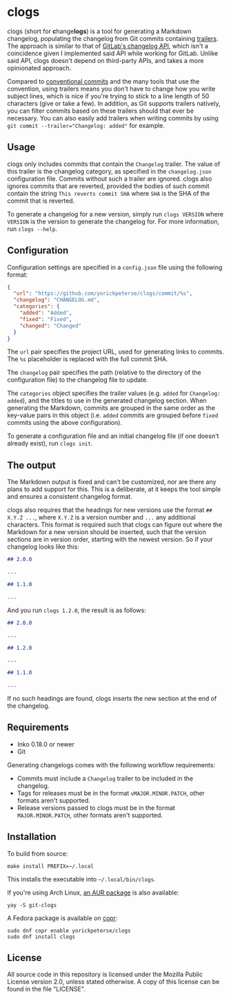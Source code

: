 # clogs

clogs (short for **c**hange**logs**) is a tool for generating a Markdown
changelog, populating the changelog from Git commits containing
[trailers](https://git-scm.com/docs/git-interpret-trailers). The approach is
similar to that of [GitLab's changelog API](https://docs.gitlab.com/ee/api/repositories.html#add-changelog-data-to-a-changelog-file),
which isn't a coincidence given I implemented said API while working for GitLab.
Unlike said API, clogs doesn't depend on third-party APIs, and takes a more
opinionated approach.

Compared to [conventional
commits](https://www.conventionalcommits.org/en/v1.0.0/) and the many tools that
use the convention, using trailers means you don't have to change how you write
subject lines, which is nice if you're trying to stick to a line length of 50
characters (give or take a few). In addition, as Git supports trailers natively,
you can filter commits based on these trailers should that ever be necessary.
You can also easily add trailers when writing commits by using `git commit
--trailer="Changelog: added"` for example.

## Usage

clogs only includes commits that contain the `Changelog` trailer. The value of
this trailer is the changelog category, as specified in the `changelog.json`
configuration file. Commits without such a trailer are ignored. clogs also
ignores commits that are reverted, provided the bodies of such commit contain
the string `This reverts commit SHA` where `SHA` is the SHA of the commit that
is reverted.

To generate a changelog for a new version, simply run `clogs VERSION` where
`VERSION` is the version to generate the changelog for. For more information,
run `clogs --help`.

## Configuration

Configuration settings are specified in a `config.json` file using the following
format:

```json
{
  "url": "https://github.com/yorickpeterse/clogs/commit/%s",
  "changelog": "CHANGELOG.md",
  "categories": {
    "added": "Added",
    "fixed": "Fixed",
    "changed": "Changed"
  }
}
```

The `url` pair specifies the project URL, used for generating links to commits.
The `%s` placeholder is replaced with the full commit SHA.

The `changelog` pair specifies the path (relative to the directory of the
configuration file) to the changelog file to update.

The `categories` object specifies the trailer values (e.g. `added` for
`Changelog: added`), and the titles to use in the generated changelog section.
When generating the Markdown, commits are grouped in the same order as the
key-value pairs in this object (i.e. `added` commits are grouped before `fixed`
commits using the above configuration).

To generate a configuration file and an initial changelog file (if one doesn't
already exist), run `clogs init`.

## The output

The Markdown output is fixed and can't be customized, nor are there any plans
to add support for this. This is a deliberate, at it keeps the tool simple and
ensures a consistent changelog format.

clogs also requires that the headings for new versions use the format
`## X.Y.Z ...`, where `X.Y.Z` is a version number and `...` any additional
characters. This format is required such that clogs can figure out where the
Markdown for a new version should be inserted, such that the version sections
are in version order, starting with the newest version. So if your changelog
looks like this:

```markdown
## 2.0.0

...

## 1.1.0

...
```

And you run `clogs 1.2.0`, the result is as follows:

```markdown
## 2.0.0

...

## 1.2.0

...

## 1.1.0

...
```

If no such headings are found, clogs inserts the new section at the end of the
changelog.

## Requirements

- Inko 0.18.0 or newer
- Git

Generating changelogs comes with the following workflow requirements:

- Commits must include a `Changelog` trailer to be included in the changelog.
- Tags for releases must be in the format `vMAJOR.MINOR.PATCH`, other formats
  aren't supported.
- Release versions passed to clogs must be in the format `MAJOR.MINOR.PATCH`,
  other formats aren't supported.

## Installation

To build from source:

```
make install PREFIX=~/.local
```

This installs the executable into `~/.local/bin/clogs`.

If you're using Arch Linux, [an AUR
package](https://aur.archlinux.org/packages/git-clogs) is also available:

```
yay -S git-clogs
```

A Fedora package is available on [copr](https://copr.fedorainfracloud.org/coprs/):

```
sudo dnf copr enable yorickpeterse/clogs
sudo dnf install clogs
```

## License

All source code in this repository is licensed under the Mozilla Public License
version 2.0, unless stated otherwise. A copy of this license can be found in the
file "LICENSE".
